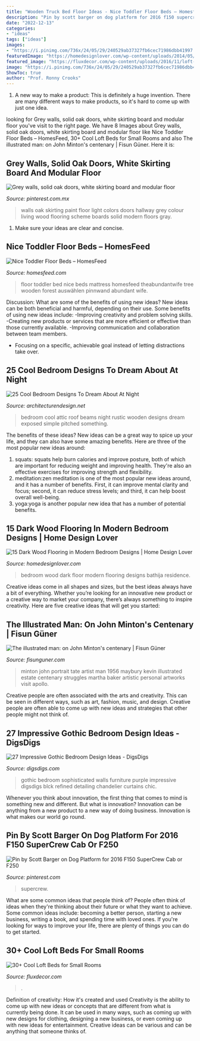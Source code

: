 ```yaml
---
title: "Wooden Truck Bed Floor Ideas - Nice Toddler Floor Beds – Homesfeed"
description: "Pin by scott barger on dog platform for 2016 f150 supercrew cab or f250"
date: "2022-12-13"
categories:
- "ideas"
tags: ["ideas"]
images:
- "https://i.pinimg.com/736x/24/05/29/240529ab37327fb6cec71986dbb41997.jpg"
featuredImage: "https://homedesignlover.com/wp-content/uploads/2014/05/3-bathija.jpg"
featured_image: "https://fluxdecor.com/wp-content/uploads/2016/11/loft-beds-for-small-rooms/23-loft-beds-for-small-rooms.jpg"
image: "https://i.pinimg.com/736x/24/05/29/240529ab37327fb6cec71986dbb41997.jpg"
ShowToc: true
author: "Prof. Ronny Crooks"
---
```



1. A new way to make a product: This is definitely a huge invention. There are many different ways to make products, so it's hard to come up with just one idea.

	

		
looking for Grey walls, solid oak doors, white skirting board and modular floor you've visit to the right page. We have 8 Images about Grey walls, solid oak doors, white skirting board and modular floor like Nice Toddler Floor Beds – HomesFeed, 30+ Cool Loft Beds for Small Rooms and also The illustrated man: on John Minton&#039;s centenary | Fisun Güner. Here it is:
		
    
## Grey Walls, Solid Oak Doors, White Skirting Board And Modular Floor

<img loading=lazy src="https://i.pinimg.com/originals/28/11/b4/2811b44e84d5c0a591c2c77754e1db3d.jpg" onerror="this.onerror=null;this.src='https://tse2.mm.bing.net/th?id=OIP.oRIJHvLj5HBRFwsb0xy-RAAAAA&amp;pid=15.1';" alt="Grey walls, solid oak doors, white skirting board and modular floor">

_Source: pinterest.com.mx_

>walls oak skirting paint floor light colors doors hallway grey colour living wood flooring scheme boards solid modern floors gray. 

	

1. Make sure your ideas are clear and concise.

    
## Nice Toddler Floor Beds – HomesFeed

<img loading=lazy src="https://homesfeed.com/wp-content/uploads/2015/10/nice-toddler-floor-bed-in-the-corner-with-tree-wallpaper-and-rug-on-the-wooden-floor-and-small-bookshelf-below-window-also-dresser.jpg" onerror="this.onerror=null;this.src='https://tse1.mm.bing.net/th?id=OIP.Z7e2yN4fHXgXvv4J8rrlFAHaJ4&amp;pid=15.1';" alt="Nice Toddler Floor Beds – HomesFeed">

_Source: homesfeed.com_

>floor toddler bed nice beds mattress homesfeed theabundantwife tree wooden forest auswählen pinnwand abundant wife. 

	

Discussion: What are some of the benefits of using new ideas?
New ideas can be both beneficial and harmful, depending on their use. Some benefits of using new ideas include: 
-Improving creativity and problem solving skills.
-Creating new products or services that are more efficient or effective than those currently available.
-Improving communication and collaboration between team members. 
- Focusing on a specific, achievable goal instead of letting distractions take over.

    
## 25 Cool Bedroom Designs To Dream About At Night

<img loading=lazy src="https://cdn.architecturendesign.net/wp-content/uploads/2014/09/19-adorable-attic-bedroom1.jpg" onerror="this.onerror=null;this.src='https://tse1.mm.bing.net/th?id=OIP.WDqvxhzi9pQx68zD18mMJQHaF8&amp;pid=15.1';" alt="25 Cool Bedroom Designs To Dream About At Night">

_Source: architecturendesign.net_

>bedroom cool attic roof beams night rustic wooden designs dream exposed simple pitched something. 

	

The benefits of these ideas?
New ideas can be a great way to spice up your life, and they can also have some amazing benefits. Here are three of the most popular new ideas around: 
1. squats: squats help burn calories and improve posture, both of which are important for reducing weight and improving health. They're also an effective exercises for improving strength and flexibility. 
2. meditation:zen meditation is one of the most popular new ideas around, and it has a number of benefits. First, it can improve mental clarity and focus; second, it can reduce stress levels; and third, it can help boost overall well-being. 
3. yoga:yoga is another popular new idea that has a number of potential benefits.

    
## 15 Dark Wood Flooring In Modern Bedroom Designs | Home Design Lover

<img loading=lazy src="https://homedesignlover.com/wp-content/uploads/2014/05/3-bathija.jpg" onerror="this.onerror=null;this.src='https://tse3.mm.bing.net/th?id=OIP.FRxVlrpBK06WFSraQBpcdwHaEe&amp;pid=15.1';" alt="15 Dark Wood Flooring in Modern Bedroom Designs | Home Design Lover">

_Source: homedesignlover.com_

>bedroom wood dark floor modern flooring designs bathija residence. 

	

Creative ideas come in all shapes and sizes, but the best ideas always have a bit of everything. Whether you’re looking for an innovative new product or a creative way to market your company, there’s always something to inspire creativity. Here are five creative ideas that will get you started: 

    
## The Illustrated Man: On John Minton&#039;s Centenary | Fisun Güner

<img loading=lazy src="https://fisunguner.com/wp-content/uploads/2017/07/Minton_PortraitKevinMaybury_Tate.jpg" onerror="this.onerror=null;this.src='https://tse3.mm.bing.net/th?id=OIP.p9I3dB7dnr7BbyV3bDZtzQHaJz&amp;pid=15.1';" alt="The illustrated man: on John Minton&#039;s centenary | Fisun Güner">

_Source: fisunguner.com_

>minton john portrait tate artist man 1956 maybury kevin illustrated estate centenary struggles martha baker artistic personal artworks visit apollo. 

	

Creative people are often associated with the arts and creativity. This can be seen in different ways, such as art, fashion, music, and design. Creative people are often able to come up with new ideas and strategies that other people might not think of.

    
## 27 Impressive Gothic Bedroom Design Ideas - DigsDigs

<img loading=lazy src="https://www.digsdigs.com/photos/2012/09/a-sophisticated-Gothic-bedroom-with-neutral-walls-carved-wooden-black-furniture-crimson-and-black-bedding-and-elegant-lights.jpg" onerror="this.onerror=null;this.src='https://tse1.mm.bing.net/th?id=OIP.zUvq3xbqZPes60cebfwctQHaKR&amp;pid=15.1';" alt="27 Impressive Gothic Bedroom Design Ideas - DigsDigs">

_Source: digsdigs.com_

>gothic bedroom sophisticated walls furniture purple impressive digsdigs blck refined detailing chandelier curtains chic. 

	

Whenever you think about innovation, the first thing that comes to mind is something new and different. But what is innovation? Innovation can be anything from a new product to a new way of doing business. Innovation is what makes our world go round.

    
## Pin By Scott Barger On Dog Platform For 2016 F150 SuperCrew Cab Or F250

<img loading=lazy src="https://i.pinimg.com/736x/24/05/29/240529ab37327fb6cec71986dbb41997.jpg" onerror="this.onerror=null;this.src='https://tse1.mm.bing.net/th?id=OIP.oj9v6IlC5Qp0skqhkVPOJwHaJ3&amp;pid=15.1';" alt="Pin by Scott Barger on Dog Platform for 2016 F150 SuperCrew Cab or F250">

_Source: pinterest.com_

>supercrew. 

	

What are some common ideas that people think of?
People often think of ideas when they're thinking about their future or what they want to achieve. Some common ideas include: becoming a better person, starting a new business, writing a book, and spending time with loved ones. If you're looking for ways to improve your life, there are plenty of things you can do to get started.

    
## 30+ Cool Loft Beds For Small Rooms

<img loading=lazy src="https://fluxdecor.com/wp-content/uploads/2016/11/loft-beds-for-small-rooms/23-loft-beds-for-small-rooms.jpg" onerror="this.onerror=null;this.src='https://tse1.mm.bing.net/th?id=OIP.JCg0iVd3aP9Xn9tkPesl5wHaLH&amp;pid=15.1';" alt="30+ Cool Loft Beds for Small Rooms">

_Source: fluxdecor.com_

>. 

	

Definition of creativity: How it's created and used
Creativity is the ability to come up with new ideas or concepts that are different from what is currently being done. It can be used in many ways, such as coming up with new designs for clothing, designing a new business, or even coming up with new ideas for entertainment. Creative ideas can be various and can be anything that someone thinks of.

